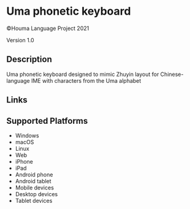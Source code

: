 Uma phonetic keyboard
==============

©Houma Language Project 2021

Version 1.0

Description
-----------

Uma phonetic keyboard designed to mimic Zhuyin layout for Chinese-language IME with characters from the Uma alphabet

Links
-----

Supported Platforms
-------------------
 * Windows
 * macOS
 * Linux
 * Web
 * iPhone
 * iPad
 * Android phone
 * Android tablet
 * Mobile devices
 * Desktop devices
 * Tablet devices

